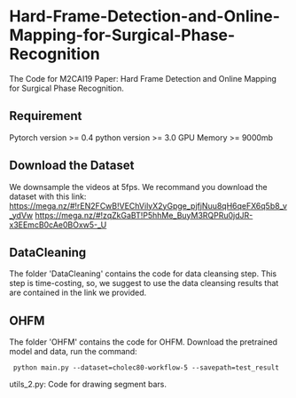 # Hard-Frame-Detection-and-Online-Mapping-for-Surgical-Phase-Recognition
The Code for M2CAI19 Paper: Hard Frame Detection and Online Mapping for Surgical Phase Recognition.


## Requirement
Pytorch version >= 0.4
python version >= 3.0
GPU Memory >= 9000mb

## Download the Dataset
We downsample the videos at 5fps. We recommand you download the dataset with this link: 
https://mega.nz/#!rEN2FCwB!VEChVilyX2yGpge_pjfjNuu8qH6qeFX6q5b8_v_ydVw
https://mega.nz/#!zqZkGaBT!P5hhMe_BuyM3RQPRu0jdJR-x3EEmcB0cAe0BOxw5-_U


## DataCleaning
The folder 'DataCleaning' contains the code for data cleansing step. This step is time-costing, so, we suggest to use the data cleansing results that are contained in the link we provided.

## OHFM
The folder 'OHFM' contains the code for OHFM.
Download the pretrained model and data, run the command:
```
 python main.py --dataset=cholec80-workflow-5 --savepath=test_result
```


utils_2.py: Code for drawing segment bars.
